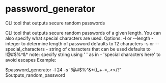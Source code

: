 # password_generator
CLI tool that outputs secure random passwords

CLI tool that outputs secure random passwords of a given length. You can also specify what special characters are used.
Options:
      -l or --length - integer to determine length of password
          defaults to 12 characters
      -s or --special_characters - string of characters that can be used
          defaults to !@#$%^&*
          note: specify string using ' ' as in - 'special characters here' to avoid escapes
Example:

$password_generator -l 24 -s '!@#$%^&*()_+-=,.<>/?'
$outputs_random_password
